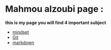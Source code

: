 # **Mahmou alzoubi page  :**

**this is my page you will find 4 important subject**

 * [mindset](https://mahmoud-alzoubi95.github.io/reading-note/)
 * [Git](https://mahmoud-alzoubi95.github.io/reading-note/git3 )
* [markdown](https://mahmoud-alzoubi95.github.io/reading-note/) 